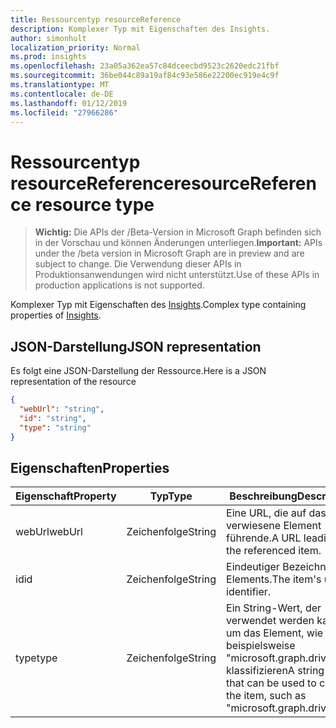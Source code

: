 ```yaml
---
title: Ressourcentyp resourceReference
description: Komplexer Typ mit Eigenschaften des Insights.
author: simonhult
localization_priority: Normal
ms.prod: insights
ms.openlocfilehash: 23a05a362ea57c84dceecbd9523c2620edc21fbf
ms.sourcegitcommit: 36be044c89a19af84c93e586e22200ec919e4c9f
ms.translationtype: MT
ms.contentlocale: de-DE
ms.lasthandoff: 01/12/2019
ms.locfileid: "27966286"
---
```

# <a name="resourcereference-resource-type"></a><span data-ttu-id="5b779-103">Ressourcentyp resourceReference</span><span class="sxs-lookup"><span data-stu-id="5b779-103">resourceReference resource type</span></span>

> <span data-ttu-id="5b779-104">**Wichtig:** Die APIs der /Beta-Version in Microsoft Graph befinden sich in der Vorschau und können Änderungen unterliegen.</span><span class="sxs-lookup"><span data-stu-id="5b779-104">**Important:** APIs under the /beta version in Microsoft Graph are in preview and are subject to change.</span></span> <span data-ttu-id="5b779-105">Die Verwendung dieser APIs in Produktionsanwendungen wird nicht unterstützt.</span><span class="sxs-lookup"><span data-stu-id="5b779-105">Use of these APIs in production applications is not supported.</span></span>

<span data-ttu-id="5b779-106">Komplexer Typ mit Eigenschaften des [Insights](insights.md).</span><span class="sxs-lookup"><span data-stu-id="5b779-106">Complex type containing properties of [Insights](insights.md).</span></span>

## <a name="json-representation"></a><span data-ttu-id="5b779-107">JSON-Darstellung</span><span class="sxs-lookup"><span data-stu-id="5b779-107">JSON representation</span></span>

<span data-ttu-id="5b779-108">Es folgt eine JSON-Darstellung der Ressource.</span><span class="sxs-lookup"><span data-stu-id="5b779-108">Here is a JSON representation of the resource</span></span>

```json
{
  "webUrl": "string",
  "id": "string",
  "type": "string"
}
```

## <a name="properties"></a><span data-ttu-id="5b779-109">Eigenschaften</span><span class="sxs-lookup"><span data-stu-id="5b779-109">Properties</span></span>

| <span data-ttu-id="5b779-110">Eigenschaft</span><span class="sxs-lookup"><span data-stu-id="5b779-110">Property</span></span>      | <span data-ttu-id="5b779-111">Typ</span><span class="sxs-lookup"><span data-stu-id="5b779-111">Type</span></span>      | <span data-ttu-id="5b779-112">Beschreibung</span><span class="sxs-lookup"><span data-stu-id="5b779-112">Description</span></span>  |
| ------------- |-----------| -------------|
| <span data-ttu-id="5b779-113">webUrl</span><span class="sxs-lookup"><span data-stu-id="5b779-113">webUrl</span></span>        | <span data-ttu-id="5b779-114">Zeichenfolge</span><span class="sxs-lookup"><span data-stu-id="5b779-114">String</span></span>    | <span data-ttu-id="5b779-115">Eine URL, die auf das verwiesene Element führende.</span><span class="sxs-lookup"><span data-stu-id="5b779-115">A URL leading to the referenced item.</span></span> |
| <span data-ttu-id="5b779-116">id</span><span class="sxs-lookup"><span data-stu-id="5b779-116">id</span></span>            | <span data-ttu-id="5b779-117">Zeichenfolge</span><span class="sxs-lookup"><span data-stu-id="5b779-117">String</span></span>    | <span data-ttu-id="5b779-118">Eindeutiger Bezeichner des Elements.</span><span class="sxs-lookup"><span data-stu-id="5b779-118">The item's unique identifier.</span></span>           |
| <span data-ttu-id="5b779-119">type</span><span class="sxs-lookup"><span data-stu-id="5b779-119">type</span></span>          | <span data-ttu-id="5b779-120">Zeichenfolge</span><span class="sxs-lookup"><span data-stu-id="5b779-120">String</span></span>    | <span data-ttu-id="5b779-121">Ein String-Wert, der verwendet werden kann, um das Element, wie beispielsweise "microsoft.graph.driveItem" klassifizieren</span><span class="sxs-lookup"><span data-stu-id="5b779-121">A string value that can be used to classify the item, such as "microsoft.graph.driveItem"</span></span> |
